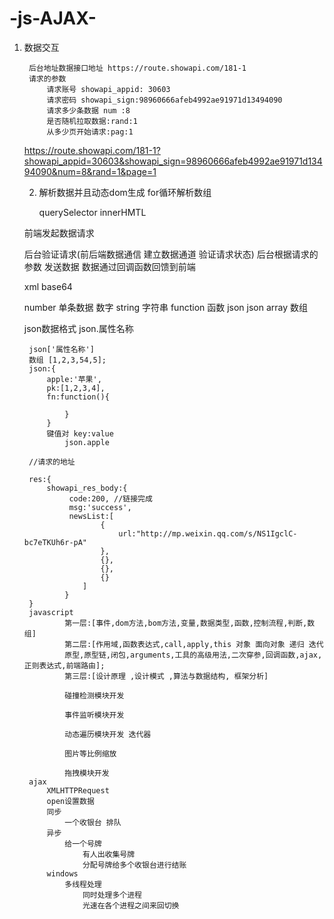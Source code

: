 # -js-AJAX-
1. 数据交互 

		后台地址数据接口地址 https://route.showapi.com/181-1
		请求的参数
			请求账号 showapi_appid: 30603
			请求密码 showapi_sign:98960666afeb4992ae91971d13494090
			请求多少条数据 num :8
			是否随机拉取数据:rand:1
			从多少页开始请求:pag:1
		
	https://route.showapi.com/181-1?showapi_appid=30603&showapi_sign=98960666afeb4992ae91971d13494090&num=8&rand=1&page=1

	2. 解析数据并且动态dom生成
		for循环解析数组 
		
		querySelector
		innerHMTL
				
		
	前端发起数据请求

	后台验证请求(前后端数据通信 建立数据通道 验证请求状态)
	后台根据请求的参数 发送数据
	数据通过回调函数回馈到前端

	xml base64 

	number 单条数据 数字
	string 字符串
	function 函数
	json json
	array 数组
	
	json数据格式
		json.属性名称

		json['属性名称']
		数组 [1,2,3,54,5];
		json:{  
			apple:'苹果',
			pk:[1,2,3,4],
			fn:function(){
		
				}
			}
			键值对 key:value
				json.apple
		
		//请求的地址

		res:{
			showapi_res_body:{
				 code:200, //链接完成
				 msg:'success',
				 newsList:[
						{
							url:"http://mp.weixin.qq.com/s/NS1IgclC-bc7eTKUh6r-pA"
						},
						{},
						{},
						{}
					]
				}
		}
		javascript
				第一层:[事件,dom方法,bom方法,变量,数据类型,函数,控制流程,判断,数组]
				第二层:[作用域,函数表达式,call,apply,this 对象 面向对象 递归 迭代
				原型,原型链,闭包,arguments,工具的高级用法,二次穿参,回调函数,ajax,正则表达式,前端路由];
				第三层:[设计原理 ,设计模式 ,算法与数据结构, 框架分析]

				碰撞检测模块开发

				事件监听模块开发

				动态遍历模块开发 迭代器

				图片等比例缩放

				拖拽模块开发
		ajax 
			XMLHTTPRequest
			open设置数据
			同步	
				一个收银台 排队
			异步
				给一个号牌
					有人出收集号牌
					分配号牌给多个收银台进行结账
			windows
				多线程处理
					同时处理多个进程
					光速在各个进程之间来回切换
